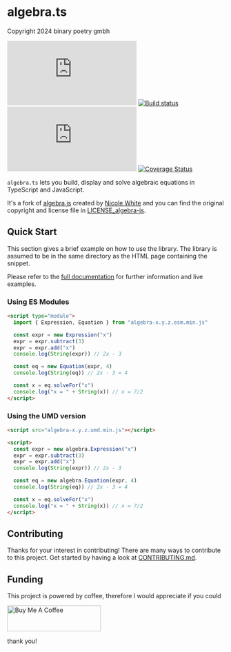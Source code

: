 # algebra.ts

Copyright 2024 binary poetry gmbh

[![Licensed under MIT License](https://img.shields.io/github/license/remigius42/algebra.ts)](./LICENSE)
[![Build status](https://github.com/remigius42/algebra.ts/actions/workflows/node.js.yml/badge.svg?branch=main)](https://github.com/remigius42/algebra.ts/actions/workflows/node.js.yml)
![Current version](https://img.shields.io/github/package-json/v/remigius42/algebra.ts)
[![Coverage Status](https://coveralls.io/repos/remigius42/algebra.ts/badge.svg?branch=main)](https://coveralls.io/r/remigius42/algebra.ts?branch=main)

`algebra.ts` lets you build, display and solve algebraic equations in TypeScript
and JavaScript.

It's a fork of [algebra.js](https://github.com/nicolewhite/algebra.js) created
by [Nicole White](https://github.com/nicolewhite/) and you can find the original
copyright and license file in [LICENSE_algebra-js](./LICENSE_algebra-js).

## Quick Start

This section gives a brief example on how to use the library. The library is
assumed to be in the same directory as the HTML page containing the snippet.

Please refer to the [full
documentation](https://remigius42.github.io/algebra.ts/) for further information
and live examples.

### Using ES Modules

```html
<script type="module">
  import { Expression, Equation } from "algebra-x.y.z.esm.min.js"

  const expr = new Expression("x")
  expr = expr.subtract(3)
  expr = expr.add("x")
  console.log(String(expr)) // 2x - 3

  const eq = new Equation(expr, 4)
  console.log(String(eq)) // 2x - 3 = 4

  const x = eq.solveFor("x")
  console.log("x = " + String(x)) // x = 7/2
</script>
```

### Using the UMD version

```html
<script src="algebra-x.y.z.umd.min.js"></script>

<script>
  const expr = new algebra.Expression("x")
  expr = expr.subtract(3)
  expr = expr.add("x")
  console.log(String(expr)) // 2x - 3

  const eq = new algebra.Equation(expr, 4)
  console.log(String(eq)) // 2x - 3 = 4

  const x = eq.solveFor("x")
  console.log("x = " + String(x)) // x = 7/2
</script>
```

## Contributing

Thanks for your interest in contributing! There are many ways to contribute to
this project. Get started by having a look at
[CONTRIBUTING.md](./CONTRIBUTING.md).

## Funding

This project is powered by coffee, therefore I would appreciate if you could

<a href="https://www.buymeacoffee.com/remigius" target="_blank"><img src="https://cdn.buymeacoffee.com/buttons/v2/default-yellow.png" alt="Buy Me A Coffee" style="height: 60px !important;width: 217px !important;" ></a>

thank you!
